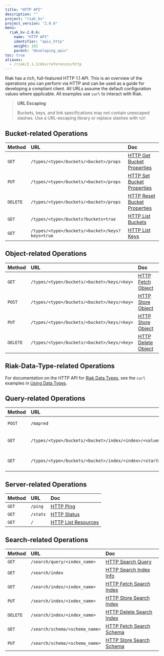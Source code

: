 ```yaml
---
title: "HTTP API"
description: ""
project: "riak_kv"
project_version: "2.0.6"
menu:
  riak_kv-2.0.6:
    name: "HTTP API"
    identifier: "apis_http"
    weight: 102
    parent: "developing_apis"
toc: true
aliases:
  - /riak/2.1.3/dev/references/http
---
```


Riak has a rich, full-featured HTTP 1.1 API. This is an overview of the
operations you can perform via HTTP and can be used as a guide for
developing a compliant client. All URLs assume the default configuration
values where applicable. All examples use `curl` to interact with Riak.

> **URL Escaping**
>
> Buckets, keys, and link specifications may not contain unescaped
slashes. Use a URL-escaping library or replace slashes with `%2F`.

## Bucket-related Operations

Method | URL | Doc
:------|:----|:---
`GET` | `/types/<type>/buckets/<bucket>/props` | [HTTP Get Bucket Properties](/riak/kv/2.0.6/developing/api/http/get-bucket-props)
`PUT` | `/types/<type>/buckets/<bucket>/props` | [HTTP Set Bucket Properties](/riak/kv/2.0.6/developing/api/http/set-bucket-props)
`DELETE` | `/types/<type>/buckets/<bucket>/props` | [HTTP Reset Bucket Properties](/riak/kv/2.0.6/developing/api/http/reset-bucket-props)
`GET` | `/types/<type>/buckets?buckets=true` | [HTTP List Buckets](/riak/kv/2.0.6/developing/api/http/list-buckets)
`GET` | `/types/<type>/buckets/<bucket>/keys?keys=true` | [HTTP List Keys](/riak/kv/2.0.6/developing/api/http/list-keys)

## Object-related Operations

Method | URL | Doc
:------|:----|:---
`GET` | `/types/<type>/buckets/<bucket>/keys/<key>` | [HTTP Fetch Object](/riak/kv/2.0.6/developing/api/http/fetch-object)
`POST` | `/types/<type>/buckets/<bucket>/keys/<key>` | [HTTP Store Object](/riak/kv/2.0.6/developing/api/http/store-object)
`PUT` | `/types/<type>/buckets/<bucket>/keys/<key>` | [HTTP Store Object](/riak/kv/2.0.6/developing/api/http/store-object)
`DELETE` | `/types/<type>/buckets/<bucket>/keys/<key>` | [HTTP Delete Object](/riak/kv/2.0.6/developing/api/http/delete-object)

## Riak-Data-Type-related Operations

For documentation on the HTTP API for [Riak Data Types](/riak/kv/2.0.6/learn/concepts/crdts),
see the `curl` examples in [Using Data Types](/riak/kv/2.0.6/developing/data-types).

## Query-related Operations

Method | URL | Doc
:------|:----|:---
`POST` | `/mapred` | [HTTP MapReduce](/riak/kv/2.0.6/developing/api/http/mapreduce)
`GET` | `/types/<type>/buckets/<bucket>/index/<index>/<value>` | [HTTP Secondary Indexes](/riak/kv/2.0.6/developing/api/http/secondary-indexes)
`GET` | `/types/<type>/buckets/<bucket>/index/<index>/<start>/<end>` | [HTTP Secondary Indexes](/riak/kv/2.0.6/developing/api/http/secondary-indexes)

## Server-related Operations

Method | URL | Doc
:------|:----|:---
`GET` | `/ping` | [HTTP Ping](/riak/kv/2.0.6/developing/api/http/ping)
`GET` | `/stats` | [HTTP Status](/riak/kv/2.0.6/developing/api/http/status)
`GET` | `/` | [HTTP List Resources](/riak/kv/2.0.6/developing/api/http/list-resources)

## Search-related Operations

Method | URL | Doc
:------|:----|:---
`GET` | `/search/query/<index_name>` | [HTTP Search Query](/riak/kv/2.0.6/developing/api/http/search-query)
`GET` | `/search/index` | [HTTP Search Index Info](/riak/kv/2.0.6/developing/api/http/search-index-info)
`GET` | `/search/index/<index_name>` | [HTTP Fetch Search Index](/riak/kv/2.0.6/developing/api/http/fetch-search-index)
`PUT` | `/search/index/<index_name>` | [HTTP Store Search Index](/riak/kv/2.0.6/developing/api/http/store-search-index)
`DELETE` | `/search/index/<index_name>` | [HTTP Delete Search Index](/riak/kv/2.0.6/developing/api/http/delete-search-index)
`GET` | `/search/schema/<schema_name>` | [HTTP Fetch Search Schema](/riak/kv/2.0.6/developing/api/http/fetch-search-schema)
`PUT` | `/search/schema/<schema_name>` | [HTTP Store Search Schema](/riak/kv/2.0.6/developing/api/http/store-search-schema)
